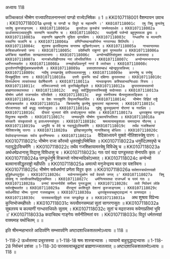 अध्यायः 118

कञ्चित्कालं भीष्मेण राज्यपरिपालनानन्तरं पाण्डो राज्येऽभिषेकः ॥ 1 ॥
KK0107118001	वैशम्पायन उवाच ।
KK0107118001a	`धृतराष्ट्रे च पाण्डौ च विदुरे च महात्मनि ।'
KK0107118001c	एषु त्रिषु कुमारेषु जातेषु कुरुजाङ्गलम् ।
KK0107118001e	कुरवोऽथ कुरुक्षेत्रं त्रयमेतदवर्धत ॥
KK0107118002a	ऊर्ध्वसस्याऽभवद्भूमिः सस्यानि फलवन्ति च ।
KK0107118002c	यथर्तुवर्षी पर्जन्यो बहुपुष्पफला द्रुमाः ॥
KK0107118003a	वाहनानि प्रहृष्टानि मुदिता मृगपक्षिणः ।
KK0107118003c	गन्धवन्ति च माल्यानि रसवन्ति फलानि च ॥
KK0107118004a	वणिग्भिश्चान्वकीर्यन्त नगराण्यथ शिल्पिभिः ।
KK0107118004c	शूराश्च कृतविद्याश्च सन्तश्च सुखिनोऽभवन् ॥
KK0107118005a	नाभवन्दस्यवः केचिन्नाधर्मरुचयो जनाः ।
KK0107118005c	प्रदेशेष्वपि राष्ट्राणां कृतं युगमवर्तत ॥
KK0107118006a	धर्मक्रिया यज्ञशीलाः सत्यव्रतपरायणाः ।
KK0107118006c	अन्योन्यप्रीतिसंयुक्ता व्यवर्धन्त प्रजास्तदा ॥
KK0107118007a	मानक्रोधविहीनाश्च नरा लोभविवर्जिताः ।
KK0107118007c	अन्योन्यमभ्यनन्दन्त धर्मोत्तरमवर्तत ॥
KK0107118008a	तन्महोदधिवत्पूर्णं नगरं वै व्यरोचत ।
KK0107118008c	द्वारतोरणनिर्यूहैर्युक्तमभ्रचयोपमैः ॥
KK0107118009a	प्रसादशतसम्बाधं महेन्द्रपुरसन्निभम् ।
KK0107118009c	नदीषु वनखण्डेषु वापीपल्वलसानुषु ।
KK0107118009e	काननेषु च रम्येषु विजह्रुर्मुदिता जनाः ॥
KK0107118010a	उत्तरैः कुरुभिः सार्धं दक्षिणाः कुरवस्तथा ।
KK0107118010c	विस्पर्धमाना व्यचरंस्तथा देवर्षिचारणैः ॥
KK0107118011a	नाभवत्कृपणः कश्चिन्नाभवन्विधवाः स्त्रियः ।
KK0107118011c	तस्मिञ्जनपदे रम्ये कुरुभिर्बहुलीकृते ॥
KK0107118012a	कूपारामसभावाप्यो ब्राह्मणावसथास्तथा ।
KK0107118012c	बभूवुः सर्वर्द्धियुतास्तस्मिन्राष्ट्रे सदोत्सवाः ॥
KK0107118013a	भीष्मेण धर्मतो राजन्सर्वतः परिरक्षिते ।
KK0107118013c	बभूव रमणीयश्च चैत्ययूपशताङ्कितः ॥
KK0107118014a	स देशः परराष्ट्राणि विमृज्याभिप्रवर्धितः ।
KK0107118014c	भीष्मेण विहितं राष्ट्रे धर्मचक्रमवर्तत ॥
KK0107118015a	क्रियमाणेषु कृत्येषु कुमाराणां महात्मनाम् ।
KK0107118015c	पौरजानपदाः सर्वे बभूवुः परमोत्सुकाः ॥
KK0107118016a	गृहेषु कुरुमुख्यानां पौराणां च नराधिप ।
KK0107118016c	दीयतां भुज्यतां चेति वाचोऽश्रूयन्त सर्वशः ॥
KK0107118017a	धृतराष्ट्रश्च पाण्डुश्च विदुरश्च महामतिः ।
KK0107118017c	जन्मप्रभृति भीष्मेण पुत्रवत्परिपालिताः ॥
KK0107118018a	संस्कारैः संस्कृतास्ते तु व्रताध्ययनसंयुताः ।
KK0107118018c	श्रमव्यायामकुशलाः समपद्यन्त यौवनम् ॥
KK0107118019a	धनुर्वेदे च वेदे च गदायुद्धेऽसिचर्मणि ।
KK0107118019c	तथैव गजशिक्षायां नीतिशास्त्रेषु पारगाः ॥
KK0107118020a	इतिहासपुराणेषु नानाशिक्षासु बोधिताः ।
KK0107118020c	वेदवेदाङ्गतत्त्वज्ञाः सर्वत्र कृतनिश्चयाः ॥
KK0107118021a	`वैदिकाध्ययने युक्तो नीतिशास्त्रेषु पारगः ।
KK0107118021c	भीष्मेण राजा कौरव्यो धृतराष्ट्रोऽभिषेचितः ॥
KK0107118022a	धनुर्वेदेऽश्वपृष्ठे च गदायुद्धेऽसिचर्मणि ।
KK0107118022c	तथैव गजशिक्षायामस्त्रेषु विविधेषु च ॥
KK0107118023a	अर्थधर्मप्रधानासु विद्यासु विविधासु च ।
KK0107118023c	गतः पारं यदा पाण्डुस्तदा सेनापतिः कृतः ॥'
KK0107118024a	पाण्डुर्धनुषि विक्रान्तो नरेष्वभ्यदिकोऽभवत् ।
KK0107118024c	अन्येभ्यो बलवानासीद्धृतराष्ट्रो महीपतिः ॥
KK0107118025a	अमात्यो मनुजेन्द्रस्य बाल एव यशस्विनः ।
KK0107118025c	भीष्मेण सर्वधर्माणां प्रणेता विदुरः कृतः ॥
KK0107118026a	`सर्वशास्त्रार्थतत्त्वज्ञो बुद्धिमेधापटुर्युवा ।
KK0107118026c	भावेनागमयुक्तेन सर्वं वेदयते जगत् ॥'
KK0107118027a	त्रिषु लोकेषु न त्वासीत्कश्चिद्विदुरसम्मितः ।
KK0107118027c	धर्मनित्यस्तथा राजन्धर्मं च परमं गतः ॥
KK0107118028a	प्रनष्टं शान्तनोर्वंशं समीक्ष्य पुनरुद्धृतम् ।
KK0107118028c	ततो निर्वचनं लोके सर्वराष्ट्रेष्ववर्तत ॥
KK0107118029a	वीरसूनां काशिसुते देशानां कुरुजाङ्गलम् ।
KK0107118029c	सर्वधर्मविदां भीष्मः पुराणां गजसाह्वयम् ॥
KK0107118030a	धृतराष्ट्रस्त्वचक्षुष्ट्वाद्रज्यं न प्रत्यपद्यत ।
KK0107118030c	पारसवत्वाद्विदुरो राजा पाण्डुर्बभूव ह ॥
KK0107118031a	`अथ शुश्राव विप्रेभ्यः कुन्तिभोजमहीपतेः ।
KK0107118031c	रूपयौवनसम्पन्नां सुतां सागरगासुतः ॥
KK0107118032a	सुबलस्य च कल्याणीं गान्धाराधिपतेः सुताम् ।
KK0107118032c	सुतां च मद्रराजस्य रूपेणाप्रतिमां भुवि ॥'
KK0107118033a	कदाचिदथ गाङ्गेयः सर्वनीतिमतां वरः ।
KK0107118033c	विदुरं धर्मतत्त्वज्ञं वाक्यमाह यथोचितम् ॥ ॥

इति श्रीमन्महाभारते आदिपर्वणि सम्भवपर्वणि अष्टादशाधिकशततमोऽध्यायः ॥ 118 ॥

1-118-2 ऊर्ध्वसस्या प्रचुरसस्या ॥ 1-118-18 श्रमः शास्त्राभ्यासः । व्यायामो बाहुयुद्धाद्यभ्यासः ॥ 1-118-28 निर्वचनं प्रशंसा ॥ 1-118-30 पारसवत्वाच्छूद्रायां ब्राह्मणाज्जातत्वात् ॥ अष्टादशाधिकशततमोऽध्यायः ॥ 118 ॥
